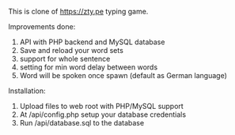 This is clone of https://zty.pe typing game.

Improvements done:
1. API with PHP backend and MySQL database
2. Save and reload your word sets
3. support for whole sentence
4. setting for min word delay between words
5. Word will be spoken once spawn (default as German language) 

Installation:
1. Upload files to web root with PHP/MySQL support
2. At /api/config.php setup your database credentials
3. Run /api/database.sql to the database
